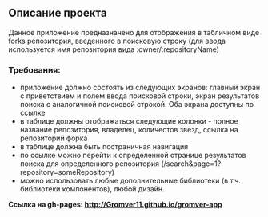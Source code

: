 ﻿## Описание проекта
Данное приложение предназначено для отображения в табличном виде forks репозитория, введенного в поисковую строку (для ввода используется имя репозитория вида :owner/:repositoryName)

### Требования: 
* приложение должно состоять из следующих экранов: главный экран с приветствием и полем ввода поисковой строки, экран результатов поиска с аналогичной поисковой строкой. Оба экрана доступны по ссылке
* в таблице должны отображаться следующие колонки - полное название репозитория, владелец, количестов звезд, ссылка на репозиторий форка
* в таблице должна быть постраничная навигация
* по ссылке можно перейти к определенной странице результатов поиска для определенного репозитория (/search&page=1?repository=someRepository)
* можно использовать любые дополнительные библиотеки (в т.ч. библиотеки компонентов), любой дизайн.

**Ссылка на gh-pages: http://Gromver11.github.io/gromver-app**